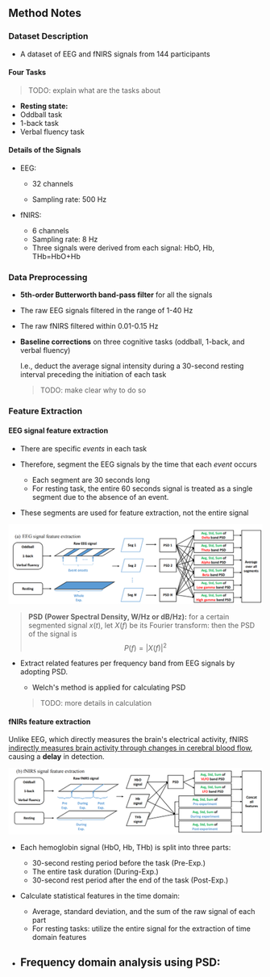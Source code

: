 ## Method Notes



### Dataset Description

- A dataset of EEG and fNIRS signals from 144 participants

#### Four Tasks

> TODO: explain what are the tasks about

- **Resting state:**
- Oddball task
- 1-back task
- Verbal fluency task



#### Details of the Signals

- EEG:

  - 32 channels

  - Sampling rate: 500 Hz

- fNIRS:
  - 6 channels
  - Sampling rate: 8 Hz
  - Three signals were derived from each signal: HbO, Hb, THb=HbO+Hb



### Data Preprocessing

- **5th-order Butterworth band-pass filter** for all the signals

- The raw EEG signals filtered in the range of 1-40 Hz

- The raw fNIRS filtered within 0.01-0.15 Hz

- **Baseline corrections** on three cognitive tasks (oddball, 1-back, and verbal fluency)

  I.e., deduct the average signal intensity during a 30-second resting interval preceding the initiation of each task

  > TODO: make clear why to do so



### Feature Extraction

#### EEG signal feature extraction

- There are specific *events* in each task

- Therefore, segment the EEG signals by the time that each *event* occurs
  - Each segment are 30 seconds long
  - For resting task, the entire 60 seconds signal is treated as a single segment due to the absence of an event.
- These segments are used for feature extraction, not the entire signal

<img src="methods.assets/image-20241121163247212.png" alt="image-20241121163247212" style="zoom:67%;" />

> **PSD (Power Spectral Density, W/Hz or dB/Hz):** for a certain segmented signal $x(t)$, let $X(f)$ be its Fourier transform: then the PSD of the signal is
> $$
> P(f)=|X(f)|^2
> $$

- Extract related features per frequency band from EEG signals by adopting PSD.

  - Welch's method is applied for calculating PSD

  > TODO: more details in calculation



#### fNIRs feature extraction

Unlike EEG, which directly measures the brain's electrical activity, fNIRS <u>indirectly measures brain activity through changes in cerebral blood flow</u>, causing a **delay** in detection.

<img src="methods.assets/image-20241121164442274.png" alt="image-20241121164442274" style="zoom:67%;" />

- Each hemoglobin signal (HbO, Hb, THb) is split into three parts:
  - 30-second resting period before the task (Pre-Exp.)
  - The entire task duration (During-Exp.)
  - 30-second rest period after the end of the task (Post-Exp.)
- Calculate statistical features in the time domain:
  - Average, standard deviation, and the sum of the raw signal of each part
  - For resting tasks: utilize the entire signal for the extraction of time domain features

- Frequency domain analysis using PSD:
  - 



